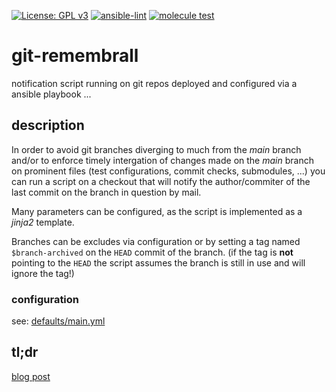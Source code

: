 [![License: GPL v3](https://img.shields.io/badge/License-GPL%20v3-blue.svg)](http://www.gnu.org/licenses/gpl-3.0)
[![ansible-lint](https://github.com/zerwes/git-remembrall/actions/workflows/lint.yml/badge.svg)](https://github.com/zerwes/git-remembrall/actions/workflows/lint.yml)
[![molecule test](https://github.com/zerwes/git-remembrall/actions/workflows/molecule.yml/badge.svg)](https://github.com/zerwes/git-remembrall/actions/workflows/molecule.yml)

# git-remembrall
notification script running on git repos deployed and configured via a ansible playbook ...

## description
In order to avoid git branches diverging to much from the *main* branch and/or to enforce timely intergation of changes made on the *main* branch on prominent files (test configurations, commit checks, submodules, ...) you can run a script on a checkout that will notify the author/commiter of the last commit on the branch in question by mail.

Many parameters can be configured, as the script is implemented as a *jinja2* template.

Branches can be excludes via configuration or by setting a tag named `$branch-archived` on the `HEAD` commit of the branch. (if the tag is **not** pointing to the `HEAD` the script assumes the branch is still in use and will ignore the tag!)

### configuration
see: [defaults/main.yml](defaults/main.yml)

## tl;dr
[blog post](https://zero-sys.net/ubloit/blog/git-remembrall)
